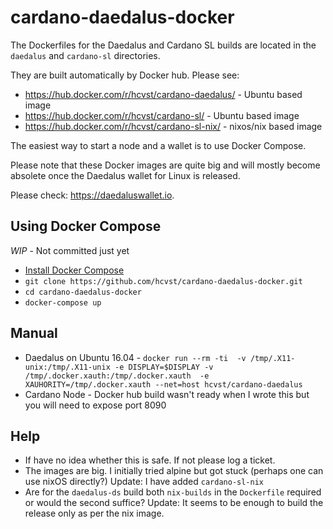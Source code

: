 # cardano-daedalus-docker
The Dockerfiles for the Daedalus and Cardano SL builds are located
in the `daedalus` and `cardano-sl` directories.

They are built automatically by Docker hub. Please see:
- https://hub.docker.com/r/hcvst/cardano-daedalus/ - Ubuntu based image
- https://hub.docker.com/r/hcvst/cardano-sl/ - Ubuntu based image
- https://hub.docker.com/r/hcvst/cardano-sl-nix/ - nixos/nix based image

The easiest way to start a node and a wallet is to use Docker Compose.

Please note that these Docker images are quite big and will
mostly become absolete once the Daedalus wallet for Linux is released.

Please check: https://daedaluswallet.io.

## Using Docker Compose
*WIP* - Not committed just yet
- [Install Docker Compose](https://docs.docker.com/compose/install/)
- `git clone https://github.com/hcvst/cardano-daedalus-docker.git`  
- `cd cardano-daedalus-docker` 
- `docker-compose up`

## Manual
- Daedalus on Ubuntu 16.04 - `docker run --rm -ti  -v /tmp/.X11-unix:/tmp/.X11-unix -e DISPLAY=$DISPLAY -v /tmp/.docker.xauth:/tmp/.docker.xauth  -e XAUHORITY=/tmp/.docker.xauth --net=host hcvst/cardano-daedalus`
- Cardano Node - Docker hub build wasn't ready when I wrote this but you will need to expose port 8090

## Help
- If have no idea whether this is safe. If not please log a ticket.
- The images are big. I initially tried alpine but got stuck (perhaps one can use nixOS directly?) Update: I have added `cardano-sl-nix`
- Are for the `daedalus-ds` build both `nix-builds` in the `Dockerfile` required or would the second suffice? Update: It seems to be enough to build the release only as per the nix image.
